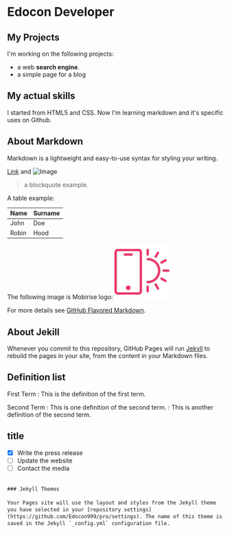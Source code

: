 # Edocon Developer

## My Projects

I'm working on the following projects: 
* a web **search engine**.
* a simple page for a blog

## My actual skills

I started from HTML5 and CSS. Now I'm learning markdown and it's specific uses on Github.

## About Markdown

Markdown is a lightweight and easy-to-use syntax for styling your writing. 

[Link](url) and ![Image](src)

> a blockquote example.

A table example:

| Name      | Surname |
| ----- | ----- |
| John      | Doe       |
| Robin   | Hood        |

The following image is Mobirise logo:
![logo](logo2.png)

For more details see [GitHub Flavored Markdown](https://guides.github.com/features/mastering-markdown/).

## About Jekill

Whenever you commit to this repository, GitHub Pages will run [Jekyll](https://jekyllrb.com/) to rebuild the pages in your site, from the content in your Markdown files.

## Definition list

First Term
: This is the definition of the first term.

Second Term
: This is one definition of the second term.
: This is another definition of the second term.

## title

- [x] Write the press release
- [ ] Update the website
- [ ] Contact the media

```

### Jekyll Themes

Your Pages site will use the layout and styles from the Jekyll theme you have selected in your [repository settings](https://github.com/Edocon999/pro/settings). The name of this theme is saved in the Jekyll `_config.yml` configuration file.
